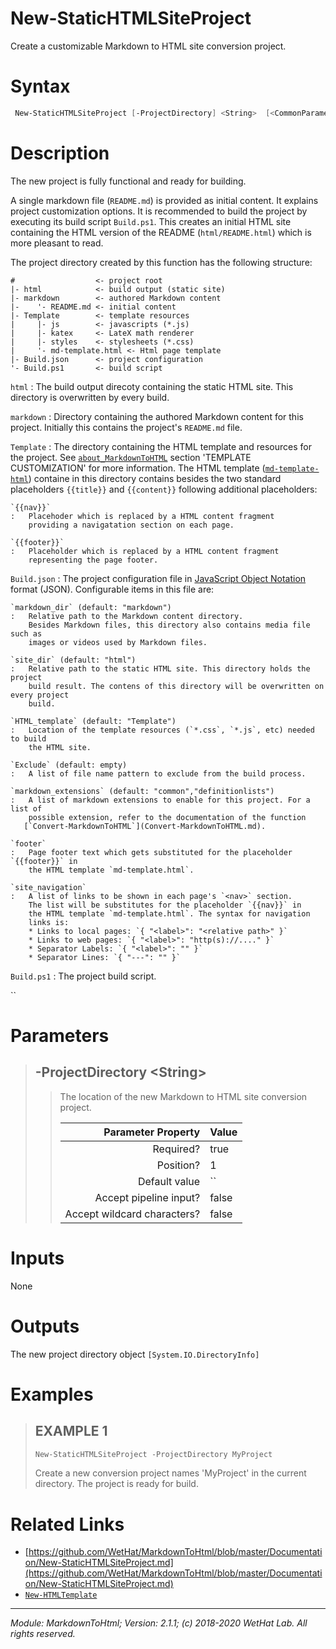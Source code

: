 ﻿# New-StaticHTMLSiteProject

Create a customizable Markdown to HTML site conversion project.

# Syntax
```PowerShell
 New-StaticHTMLSiteProject [-ProjectDirectory] <String>  [<CommonParameters>] 
```


# Description


The new project is fully functional and ready for building.

A single markdown file (`README.md`) is provided as initial content. It explains
project customization options. It is recommended to build the project by
executing its build script `Build.ps1`. This creates an initial HTML site
containing the HTML version of the README (`html/README.html`) which is more
pleasant to read.

The project directory created by this function has the following structure:

~~~
#                  <- project root
|- html            <- build output (static site)
|- markdown        <- authored Markdown content
|-    '- README.md <- initial content
|- Template        <- template resources
|     |- js        <- javascripts (*.js)
|     |- katex     <- LateX math renderer
|     |- styles    <- stylesheets (*.css)
|     '- md-template.html <- Html page template
|- Build.json      <- project configuration
'- Build.ps1       <- build script
~~~

`html`
:   The build output direcoty containing the static HTML site. This directory
    is overwritten by every build.

`markdown`
:   Directory containing the authored Markdown content for this project.
    Initially this contains the project's `README.md` file.

`Template`
:   The directory containing the HTML template and resources for the project.
    See [`about_MarkdownToHTML`](about_MarkdownToHTML.md) section 'TEMPLATE CUSTOMIZATION' for more
    information. The HTML template ([`md-template-html`](md-template-html.md)) containe in this
    directory contains besides the two standard placeholders `{{title}}` and
    `{{content}}` following additional placeholders:

    `{{nav}}`
    :   Placehoder which is replaced by a HTML content fragment
        providing a navigatation section on each page.

    `{{footer}}`
    :   Placeholder which is replaced by a HTML content fragment
        representing the page footer.

`Build.json`
:   The project configuration file in [JavaScript Object Notation](https://en.wikipedia.org/wiki/JSON)
    format (JSON). Configurable items in this file are:

    `markdown_dir` (default: "markdown")
    :   Relative path to the Markdown content directory.
        Besides Markdown files, this directory also contains media file such as
        images or videos used by Markdown files.

    `site_dir` (default: "html")
    :   Relative path to the static HTML site. This directory holds the project
        build result. The contens of this directory will be overwritten on every project
        build.

    `HTML_template` (default: "Template")
    :   Location of the template resources (`*.css`, `*.js`, etc) needed to build
        the HTML site.

    `Exclude` (default: empty)
    :   A list of file name pattern to exclude from the build process.

    `markdown_extensions` (default: "common","definitionlists")
    :   A list of markdown extensions to enable for this project. For a list of
        possible extension, refer to the documentation of the function
       [`Convert-MarkdownToHTML`](Convert-MarkdownToHTML.md).

    `footer`
    :   Page footer text which gets substituted for the placeholder `{{footer}}` in
        the HTML template `md-template.html`.

    `site_navigation`
    :   A list of links to be shown in each page's `<nav>` section.
        The list will be substitutes for the placeholder `{{nav}}` in
        the HTML template `md-template.html`. The syntax for navigation
        links is:
        * Links to local pages: `{ "<label>": "<relative path>" }`
        * Links to web pages: `{ "<label>": "http(s)://...." }`
        * Separator Labels: `{ "<label>": "" }`
        * Separator Lines: `{ "---": "" }`

`Build.ps1`
:   The project build script.

``





# Parameters

<blockquote>



## -ProjectDirectory \<String\>

<blockquote>

The location of the new Markdown to HTML site conversion project.

Parameter Property         | Value
--------------------------:|:----------
Required?                  | true
Position?                  | 1
Default value              | ``
Accept pipeline input?     | false
Accept wildcard characters?| false

</blockquote>


</blockquote>


# Inputs
None


# Outputs
The new project directory object `[System.IO.DirectoryInfo]`

# Examples

<blockquote>


## EXAMPLE 1

```PowerShell
New-StaticHTMLSiteProject -ProjectDirectory MyProject
```


Create a new conversion project names 'MyProject' in the current directory. The
project is ready for build.













</blockquote>

# Related Links

* [https://github.com/WetHat/MarkdownToHtml/blob/master/Documentation/New-StaticHTMLSiteProject.md](https://github.com/WetHat/MarkdownToHtml/blob/master/Documentation/New-StaticHTMLSiteProject.md) 
* [`New-HTMLTemplate`](New-HTMLTemplate.md)

---

<cite>Module: MarkdownToHtml; Version: 2.1.1; (c) 2018-2020 WetHat Lab. All rights reserved.</cite>
